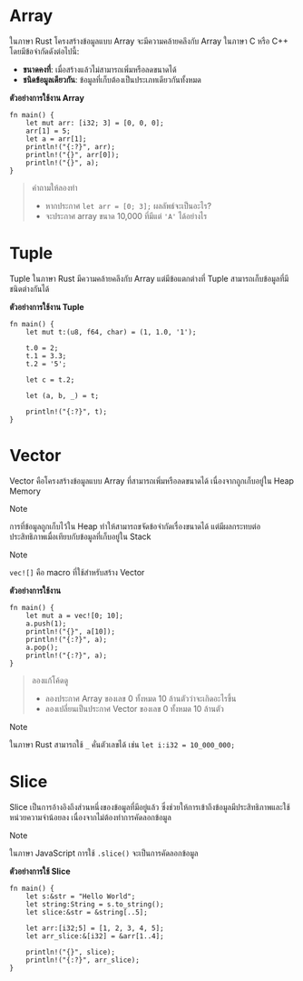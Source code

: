 # Array

ในภาษา Rust โครงสร้างข้อมูลแบบ Array จะมีความคล้ายคลึงกับ Array ในภาษา C หรือ C++ โดยมีข้อจำกัดดังต่อไปนี้:

- **ขนาดคงที่**: เมื่อสร้างแล้วไม่สามารถเพิ่มหรือลดขนาดได้
- **ชนิดข้อมูลเดียวกัน**: ข้อมูลที่เก็บต้องเป็นประเภทเดียวกันทั้งหมด

**ตัวอย่างการใช้งาน Array**

```rust, editable
fn main() {
    let mut arr: [i32; 3] = [0, 0, 0];
    arr[1] = 5;
    let a = arr[1];
    println!("{:?}", arr);
    println!("{}", arr[0]);
    println!("{}", a);
}
```

> คำถามให้ลองทำ
>
> - หากประกาศ `let arr = [0; 3];` ผลลัพธ์จะเป็นอะไร?
> - จะประกาศ array ขนาด 10,000 ที่มีแต่ `'A'` ได้อย่างไร

# Tuple

Tuple ในภาษา Rust มีความคล้ายคลึงกับ Array แต่มีข้อแตกต่างที่ Tuple สามารถเก็บข้อมูลที่มีชนิดต่างกันได้

**ตัวอย่างการใช้งาน Tuple**

```rust, editable
fn main() {
    let mut t:(u8, f64, char) = (1, 1.0, '1');

    t.0 = 2;
    t.1 = 3.3;
    t.2 = '5';

    let c = t.2;

    let (a, b, _) = t;

    println!("{:?}", t);
}
```

# Vector

Vector คือโครงสร้างข้อมูลแบบ Array ที่สามารถเพิ่มหรือลดขนาดได้ เนื่องจากถูกเก็บอยู่ใน Heap Memory

> [!NOTE]
> การที่ข้อมูลถูกเก็บไว้ใน Heap ทำให้สามารถขจัดข้อจำกัดเรื่องขนาดได้ แต่มีผลกระทบต่อประสิทธิภาพเมื่อเทียบกับข้อมูลที่เก็บอยู่ใน Stack

> [!NOTE]
> `vec![]` คือ macro ที่ใช้สำหรับสร้าง Vector

**ตัวอย่างการใช้งาน**

```rust, editable
fn main() {
    let mut a = vec![0; 10];
    a.push(1);
    println!("{}", a[10]);
    println!("{:?}", a);
    a.pop();
    println!("{:?}", a);
}
```

> ลองแก้โค้ดดู
>
> - ลองประกาศ Array ของเลข 0 ทั้งหมด 10 ล้านตัวว่าจะเกิดอะไรขึ้น
> - ลองเปลี่ยนเป็นประกาศ Vector ของเลข 0 ทั้งหมด 10 ล้านตัว

> [!NOTE]
> ในภาษา Rust สามารถใช้ `_` คั่นตัวเลขได้ เช่น `let i:i32 = 10_000_000;`

# Slice

Slice เป็นการอ้างอิงถึงส่วนหนึ่งของข้อมูลที่มีอยู่แล้ว ซึ่งช่วยให้การเข้าถึงข้อมูลมีประสิทธิภาพและใช้หน่วยความจำน้อยลง เนื่องจากไม่ต้องทำการคัดลอกข้อมูล

> [!NOTE]
> ในภาษา JavaScript การใช้ `.slice()` จะเป็นการคัดลอกข้อมูล

**ตัวอย่างการใช้ Slice**

```rust, editable
fn main() {
    let s:&str = "Hello World";
    let string:String = s.to_string();
    let slice:&str = &string[..5];

    let arr:[i32;5] = [1, 2, 3, 4, 5];
    let arr_slice:&[i32] = &arr[1..4];

    println!("{}", slice);
    println!("{:?}", arr_slice);
}
```
